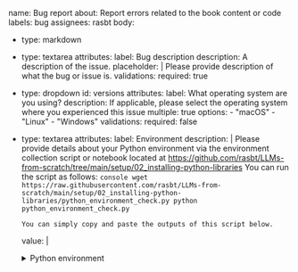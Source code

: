 name: Bug report
about: Report errors related to the book content or code
labels: bug
assignees: rasbt
body:
  - type: markdown


  - type: textarea
    attributes:
      label: Bug description
      description: A description of the issue.
      placeholder: |
        Please provide description of what the bug or issue is.
    validations:
      required: true

  - type: dropdown
    id: versions
    attributes:
      label: What operating system are you using?
      description: If applicable, please select the operating system where you experienced this issue
      multiple: true
      options:
        - "macOS"
        - "Linux"
        - "Windows"
    validations:
      required: false


  - type: textarea
    attributes:
      label: Environment
      description: |
        Please provide details about your Python environment via the environment collection script or notebook located at
        https://github.com/rasbt/LLMs-from-scratch/tree/main/setup/02_installing-python-libraries
        You can run the script as follows:
        ```console
        wget https://raw.githubusercontent.com/rasbt/LLMs-from-scratch/main/setup/02_installing-python-libraries/python_environment_check.py
        python python_environment_check.py
        ```

        You can simply copy and paste the outputs of this script below.
      value: |
        <details>
          <summary>Python environment</summary>

        ```
        # [OK] Your Python version is 3.11.4
        # [OK] torch 2.3.1
        # [OK] jupyterlab 4.2.2
        # [OK] tiktoken 0.7.0
        # [OK] matplotlib 3.9.0
        # [OK] numpy 1.26.4
        # [OK] tensorflow 2.16.1
        # [OK] tqdm 4.66.4
        # [OK] pandas 2.2.2
        # [OK] psutil 5.9.8
        ```

        </details>
    validations:
      required: false
